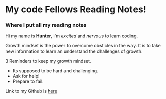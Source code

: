 # **My code Fellows Reading Notes!**
### Where I put all my reading notes 

Hi my name is **Hunter**, I'm *excited* and *nervous* to learn coding.

Growth mindset is the power to overcome obsticles in the way. It is to take new information to learn an understand the challenges of growth.

3 Reminders to keep my growth mindset.

- Its supposed to be hard and challenging.
- Ask for help!
- Prepare to fail.

Link to my Github is [here](https://github.com/hmfehr)
